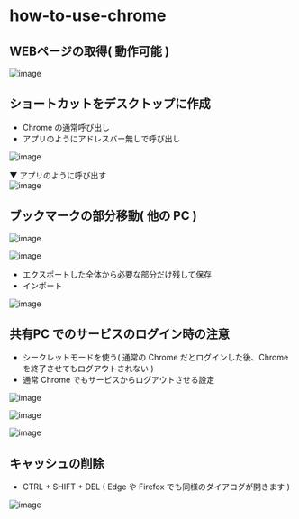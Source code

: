# how-to-use-chrome

## WEBページの取得( 動作可能 )
![image](https://user-images.githubusercontent.com/1501327/159196113-f689e29b-093a-4086-b3ae-fcece7538620.png)

## ショートカットをデスクトップに作成
- Chrome の通常呼び出し
- アプリのようにアドレスバー無しで呼び出し

![image](https://user-images.githubusercontent.com/1501327/159196164-26245e8b-d6aa-4ce4-9956-ae6e012fa248.png)

▼ アプリのように呼び出す\
![image](https://user-images.githubusercontent.com/1501327/159151474-5cd06b5e-2387-4fac-87f2-1daffd68c35a.png)

## ブックマークの部分移動( 他の PC )
![image](https://user-images.githubusercontent.com/1501327/159196804-89582f06-fd8b-486b-aa39-ec6829b02397.png)

![image](https://user-images.githubusercontent.com/1501327/159151598-68dc7517-3415-47b4-87f0-f4060f55a3b3.png)

- エクスポートした全体から必要な部分だけ残して保存
- インポート

![image](https://user-images.githubusercontent.com/1501327/159151794-1f3c948f-e143-4c12-87f5-ec6c2d1bd961.png)

## 共有PC でのサービスのログイン時の注意
- シークレットモードを使う( 通常の Chrome だとログインした後、Chrome を終了させてもログアウトされない )
- 通常 Chrome でもサービスからログアウトさせる設定

![image](https://user-images.githubusercontent.com/1501327/159151957-5b10baaf-a5a9-47c0-a427-25f0f4711f7d.png)

![image](https://user-images.githubusercontent.com/1501327/159151981-356f06be-740b-40ef-a694-ededd9dc0455.png)

![image](https://user-images.githubusercontent.com/1501327/159196889-34abac2b-5323-44c1-a755-9b8e3fa31787.png)

## キャッシュの削除

- CTRL + SHIFT + DEL ( Edge や Firefox でも同様のダイアログが開きます )

![image](https://user-images.githubusercontent.com/1501327/159152522-3d0b96a7-31fc-43f3-917d-2b6b98045a28.png)
